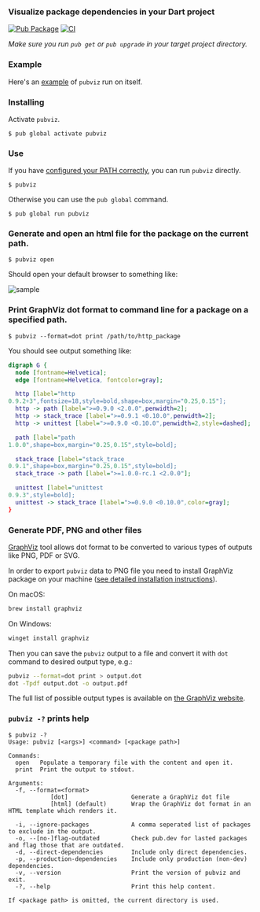### Visualize package dependencies in your Dart project

[![Pub Package](https://img.shields.io/pub/v/pubviz.svg)](https://pub.dev/packages/pubviz)
[![CI](https://github.com/kevmoo/pubviz/workflows/CI/badge.svg?branch=master)](https://github.com/kevmoo/pubviz/actions?query=workflow%3ACI+branch%3Amaster)

*Make sure you run `pub get` or `pub upgrade` in your target project directory.*

### Example

Here's an [example](https://kevmoo.github.io/pubviz/) of `pubviz` run on itself.

### Installing

Activate `pubviz`.
```console
$ pub global activate pubviz
```

### Use

If you have [configured your PATH correctly][path], you can run `pubviz`
directly.

```console
$ pubviz
```

Otherwise you can use the `pub global` command.

```console
$ pub global run pubviz
```

### Generate and open an html file for the package on the current path.

```console
$ pubviz open
```

Should open your default browser to something like:

![sample](https://raw.github.com/kevmoo/pubviz/master/doc/sample.png)

### Print GraphViz dot format to command line for a package on a specified path.

```console
$ pubviz --format=dot print /path/to/http_package
```

You should see output something like:

```dot
digraph G {
  node [fontname=Helvetica];
  edge [fontname=Helvetica, fontcolor=gray];

  http [label="http
0.9.2+3",fontsize=18,style=bold,shape=box,margin="0.25,0.15"];
  http -> path [label=">=0.9.0 <2.0.0",penwidth=2];
  http -> stack_trace [label=">=0.9.1 <0.10.0",penwidth=2];
  http -> unittest [label=">=0.9.0 <0.10.0",penwidth=2,style=dashed];

  path [label="path
1.0.0",shape=box,margin="0.25,0.15",style=bold];

  stack_trace [label="stack_trace
0.9.1",shape=box,margin="0.25,0.15",style=bold];
  stack_trace -> path [label=">=1.0.0-rc.1 <2.0.0"];

  unittest [label="unittest
0.9.3",style=bold];
  unittest -> stack_trace [label=">=0.9.0 <0.10.0",color=gray];
}
```

### Generate PDF, PNG and other files

[GraphViz](https://graphviz.org/about/) tool allows dot format to be converted to various types of outputs like PNG, PDF or SVG. 

In order to export `pubviz` data to PNG file you need to install GraphViz package on your machine ([see detailed installation instructions](https://graphviz.org/doc/info/output.html)). 

On macOS:

```sh
brew install graphviz
```

On Windows:

```sh
winget install graphviz
```

Then you can save the `pubviz` output to a file and convert it with `dot` command to desired output type, e.g.:

```sh
pubviz --format=dot print > output.dot
dot -Tpdf output.dot -o output.pdf
```

The full list of possible output types is available on [the GraphViz website](https://graphviz.org/doc/info/output.html).

### `pubviz -?` prints help

```console
$ pubviz -?
Usage: pubviz [<args>] <command> [<package path>]

Commands:
  open   Populate a temporary file with the content and open it.
  print  Print the output to stdout.

Arguments:
  -f, --format=<format>
            [dot]                  Generate a GraphViz dot file
            [html] (default)       Wrap the GraphViz dot format in an HTML template which renders it.

  -i, --ignore-packages            A comma seperated list of packages to exclude in the output.
  -o, --[no-]flag-outdated         Check pub.dev for lasted packages and flag those that are outdated.
  -d, --direct-dependencies        Include only direct dependencies.
  -p, --production-dependencies    Include only production (non-dev) dependencies.
  -v, --version                    Print the version of pubviz and exit.
  -?, --help                       Print this help content.

If <package path> is omitted, the current directory is used.
```

[path]: https://dart.dev/tools/pub/cmd/pub-global#running-a-script-from-your-path
